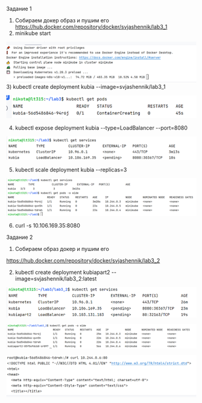 Задание 1

1) Собираем докер образ и пушим его
https://hub.docker.com/repository/docker/svjashennik/lab3_1
2) minikube start

![img.png](img.png)
3) kubectl create deployment kubia --image=svjashennik/lab3_1

![img_1.png](img_1.png)

4) kubectl expose deployment kubia --type=LoadBalancer --port=8080

![img_2.png](img_2.png)

5) kubectl scale deployment kubia --replicas=3

![img_3.png](img_3.png)

6) curl -s 10.106.169.35:8080

Задание 2

1) Собираем образ докер и пушим его

https://hub.docker.com/repository/docker/svjashennik/lab3_2

2) kubectl create deployment kubiapart2 --image=svjashennik/lab3_2:latest

![img_4.png](img_4.png)

![img_5.png](img_5.png)

![img_6.png](img_6.png)
